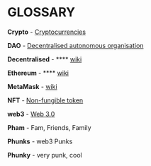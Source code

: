 # GLOSSARY

**Crypto** - [Cryptocurrencies](https://en.wikipedia.org/wiki/Cryptocurrency)

**DAO** - [Decentralised autonomous organisation](https://en.wikipedia.org/wiki/Decentralized\_autonomous\_organization)&#x20;

**Decentralised** - **** [wiki](https://en.wikipedia.org/wiki/Decentralization)

**Ethereum** - **** [wiki](https://en.wikipedia.org/wiki/Ethereum)

**MetaMask** - [wiki](https://en.wikipedia.org/wiki/MetaMask)

**NFT** - [Non-fungible token](https://en.wikipedia.org/wiki/Non-fungible\_token)

**web3** - [Web 3.0](https://en.wikipedia.org/wiki/Web3)

**Pham** - Fam, Friends, Family

**Phunks** - web3 Punks

**Phunky** - very punk, cool



